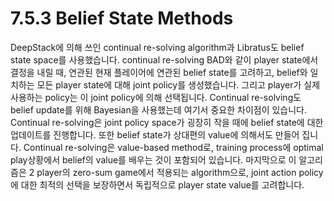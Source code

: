 # 7.5.3 Belief State Methods

DeepStack에 의해 쓰인 continual re-solving algorithm과 Libratus도 belief state space를 사용했습니다. continual re-solving BAD와 같이 player state에서 결정을 내릴 때,  연관된 현재 플레이어에 연관된 belief state를 고려하고, belief와 일치하는 모든 player state에 대해 joint policy를 생성했습니다. 그리고 player가  실제 사용하는 policy는 이 joint policy에 의해 선택됩니다. Continual re-solving도 belief update를 위해 Bayesian을 사용했는데 여기서 중요한 차이점이 있습니다. Continual re-solving은 joint policy space가 굉장히 작을 때에 belief state에 대한 업데이트를 진행합니다. 또한 belief state가 상대편의 value에 의해서도 만들어 집니다. Continual re-solving은 value-based method로,  training process에 optimal play상황에서 belief의 value를 배우는 것이 포함되어 있습니다.  마지막으로 이 알고리즘은 2 player의 zero-sum game에서 적용되는 algorithm으로, joint action policy에 대한 최적의 선택을 보장하면서 독립적으로 player state value를 고려합니다.





